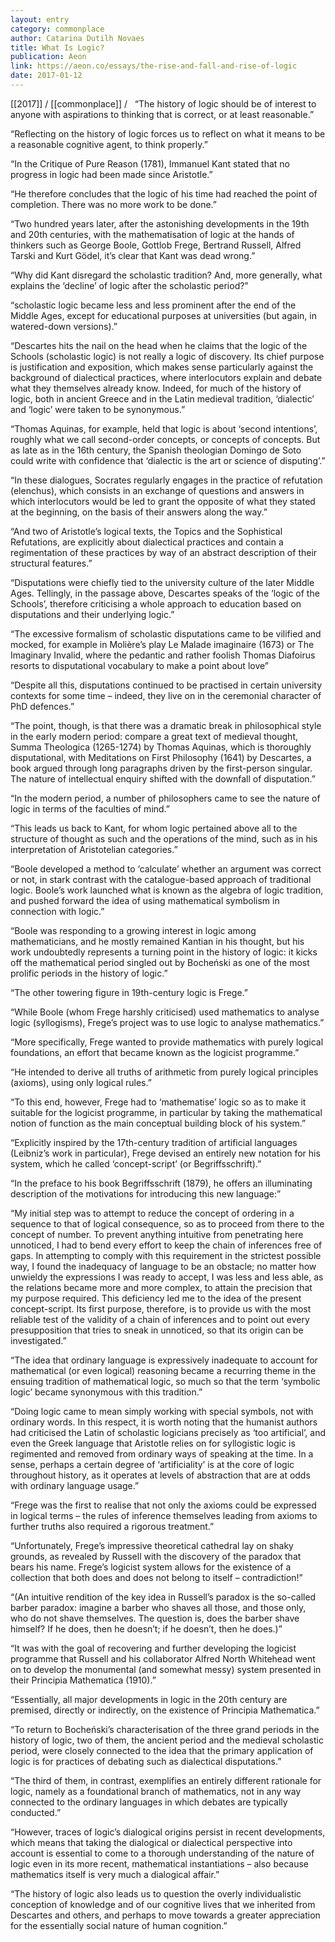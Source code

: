 ```yaml
---
layout: entry
category: commonplace
author: Catarina Dutilh Novaes
title: What Is Logic?
publication: Aeon
link: https://aeon.co/essays/the-rise-and-fall-and-rise-of-logic
date: 2017-01-12
---
```


[[2017]] / [[commonplace]] / 
 
“The history of logic should be of interest to anyone with aspirations to thinking that is correct, or at least reasonable.”

“Reflecting on the history of logic forces us to reflect on what it means to be a reasonable cognitive agent, to think properly.”

“In the Critique of Pure Reason (1781), Immanuel Kant stated that no progress in logic had been made since Aristotle.”

“He therefore concludes that the logic of his time had reached the point of completion. There was no more work to be done.”

“Two hundred years later, after the astonishing developments in the 19th and 20th centuries, with the mathematisation of logic at the hands of thinkers such as George Boole, Gottlob Frege, Bertrand Russell, Alfred Tarski and Kurt Gödel, it’s clear that Kant was dead wrong.”

“Why did Kant disregard the scholastic tradition? And, more generally, what explains the ‘decline’ of logic after the scholastic period?”

“scholastic logic became less and less prominent after the end of the Middle Ages, except for educational purposes at universities (but again, in watered-down versions).”

“Descartes hits the nail on the head when he claims that the logic of the Schools (scholastic logic) is not really a logic of discovery. Its chief purpose is justification and exposition, which makes sense particularly against the background of dialectical practices, where interlocutors explain and debate what they themselves already know. Indeed, for much of the history of logic, both in ancient Greece and in the Latin medieval tradition, ‘dialectic’ and ‘logic’ were taken to be synonymous.”

“Thomas Aquinas, for example, held that logic is about ‘second intentions’, roughly what we call second-order concepts, or concepts of concepts. But as late as in the 16th century, the Spanish theologian Domingo de Soto could write with confidence that ‘dialectic is the art or science of disputing’.”

“In these dialogues, Socrates regularly engages in the practice of refutation (elenchus), which consists in an exchange of questions and answers in which interlocutors would be led to grant the opposite of what they stated at the beginning, on the basis of their answers along the way.”

“And two of Aristotle’s logical texts, the Topics and the Sophistical Refutations, are explicitly about dialectical practices and contain a regimentation of these practices by way of an abstract description of their structural features.”

“Disputations were chiefly tied to the university culture of the later Middle Ages. Tellingly, in the passage above, Descartes speaks of the ‘logic of the Schools’, therefore criticising a whole approach to education based on disputations and their underlying logic.”

“The excessive formalism of scholastic disputations came to be vilified and mocked, for example in Molière’s play Le Malade imaginaire (1673) or The Imaginary Invalid, where the pedantic and rather foolish Thomas Diafoirus resorts to disputational vocabulary to make a point about love”

“Despite all this, disputations continued to be practised in certain university contexts for some time – indeed, they live on in the ceremonial character of PhD defences.”

“The point, though, is that there was a dramatic break in philosophical style in the early modern period: compare a great text of medieval thought, Summa Theologica (1265-1274) by Thomas Aquinas, which is thoroughly disputational, with Meditations on First Philosophy (1641) by Descartes, a book argued through long paragraphs driven by the first-person singular. The nature of intellectual enquiry shifted with the downfall of disputation.”

“In the modern period, a number of philosophers came to see the nature of logic in terms of the faculties of mind.”

“This leads us back to Kant, for whom logic pertained above all to the structure of thought as such and the operations of the mind, such as in his interpretation of Aristotelian categories.”

“Boole developed a method to ‘calculate’ whether an argument was correct or not, in stark contrast with the catalogue-based approach of traditional logic. Boole’s work launched what is known as the algebra of logic tradition, and pushed forward the idea of using mathematical symbolism in connection with logic.”

“Boole was responding to a growing interest in logic among mathematicians, and he mostly remained Kantian in his thought, but his work undoubtedly represents a turning point in the history of logic: it kicks off the mathematical period singled out by Bocheński as one of the most prolific periods in the history of logic.”

“The other towering figure in 19th-century logic is Frege.”

“While Boole (whom Frege harshly criticised) used mathematics to analyse logic (syllogisms), Frege’s project was to use logic to analyse mathematics.”

“More specifically, Frege wanted to provide mathematics with purely logical foundations, an effort that became known as the logicist programme.”

“He intended to derive all truths of arithmetic from purely logical principles (axioms), using only logical rules.”

“To this end, however, Frege had to ‘mathematise’ logic so as to make it suitable for the logicist programme, in particular by taking the mathematical notion of function as the main conceptual building block of his system.”

“Explicitly inspired by the 17th-century tradition of artificial languages (Leibniz’s work in particular), Frege devised an entirely new notation for his system, which he called ‘concept-script’ (or Begriffsschrift).”

“In the preface to his book Begriffsschrift (1879), he offers an illuminating description of the motivations for introducing this new language:”

“My initial step was to attempt to reduce the concept of ordering in a sequence to that of logical consequence, so as to proceed from there to the concept of number. To prevent anything intuitive from penetrating here unnoticed, I had to bend every effort to keep the chain of inferences free of gaps. In attempting to comply with this requirement in the strictest possible way, I found the inadequacy of language to be an obstacle; no matter how unwieldy the expressions I was ready to accept, I was less and less able, as the relations became more and more complex, to attain the precision that my purpose required. This deficiency led me to the idea of the present concept-script. Its first purpose, therefore, is to provide us with the most reliable test of the validity of a chain of inferences and to point out every presupposition that tries to sneak in unnoticed, so that its origin can be investigated.”

“The idea that ordinary language is expressively inadequate to account for mathematical (or even logical) reasoning became a recurring theme in the ensuing tradition of mathematical logic, so much so that the term ‘symbolic logic’ became synonymous with this tradition.”

“Doing logic came to mean simply working with special symbols, not with ordinary words. In this respect, it is worth noting that the humanist authors had criticised the Latin of scholastic logicians precisely as ‘too artificial’, and even the Greek language that Aristotle relies on for syllogistic logic is regimented and removed from ordinary ways of speaking at the time. In a sense, perhaps a certain degree of ‘artificiality’ is at the core of logic throughout history, as it operates at levels of abstraction that are at odds with ordinary language usage.”

“Frege was the first to realise that not only the axioms could be expressed in logical terms – the rules of inference themselves leading from axioms to further truths also required a rigorous treatment.”

“Unfortunately, Frege’s impressive theoretical cathedral lay on shaky grounds, as revealed by Russell with the discovery of the paradox that bears his name. Frege’s logicist system allows for the existence of a collection that both does and does not belong to itself – contradiction!”

“(An intuitive rendition of the key idea in Russell’s paradox is the so-called barber paradox: imagine a barber who shaves all those, and those only, who do not shave themselves. The question is, does the barber shave himself? If he does, then he doesn’t; if he doesn’t, then he does.)”

“It was with the goal of recovering and further developing the logicist programme that Russell and his collaborator Alfred North Whitehead went on to develop the monumental (and somewhat messy) system presented in their Principia Mathematica (1910).”

“Essentially, all major developments in logic in the 20th century are premised, directly or indirectly, on the existence of Principia Mathematica.”

“To return to Bocheński’s characterisation of the three grand periods in the history of logic, two of them, the ancient period and the medieval scholastic period, were closely connected to the idea that the primary application of logic is for practices of debating such as dialectical disputations.”

“The third of them, in contrast, exemplifies an entirely different rationale for logic, namely as a foundational branch of mathematics, not in any way connected to the ordinary languages in which debates are typically conducted.”

“However, traces of logic’s dialogical origins persist in recent developments, which means that taking the dialogical or dialectical perspective into account is essential to come to a thorough understanding of the nature of logic even in its more recent, mathematical instantiations – also because mathematics itself is very much a dialogical affair.”

“The history of logic also leads us to question the overly individualistic conception of knowledge and of our cognitive lives that we inherited from Descartes and others, and perhaps to move towards a greater appreciation for the essentially social nature of human cognition.”

